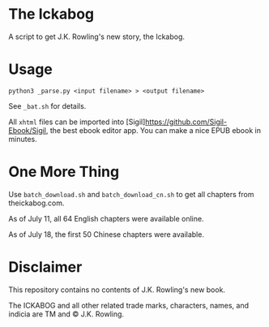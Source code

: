 # The Ickabog
A script to get J.K. Rowling's new story, the Ickabog.

# Usage
```python3 _parse.py <input filename> > <output filename>```

See `_bat.sh` for details.

All `xhtml` files can be imported into [Sigil]<https://github.com/Sigil-Ebook/Sigil>, the best ebook editor app. You can make a nice EPUB ebook in minutes.

# One More Thing

Use `batch_download.sh` and `batch_download_cn.sh` to get all chapters from theickabog.com.

As of July 11, all 64 English chapters were available online.

As of July 18, the first 50 Chinese chapters were available.

# Disclaimer

This repository contains no contents of J.K. Rowling's new book.

The ICKABOG and all other related trade marks, characters, names, and indicia are TM and © J.K. Rowling.
